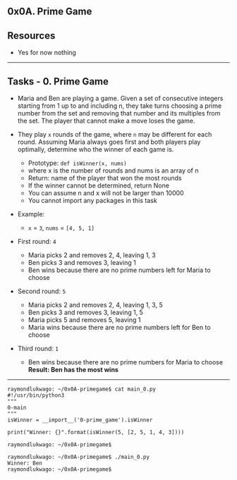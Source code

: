 ## 0x0A. Prime Game

## Resources
* Yes for now nothing

---

## Tasks - 0. Prime Game

* Maria and Ben are playing a game. Given a set of consecutive integers starting from 1 up to and including n, they take turns choosing a prime number from the set and removing that number and its multiples from the set. The player that cannot make a move loses the game.
* They play `x` rounds of the game, where `n` may be different for each round. Assuming Maria always goes first and both players play optimally, determine who the winner of each game is.
  - Prototype: `def isWinner(x, nums)`
  - where x is the number of rounds and nums is an array of n 
  - Return: name of the player that won the most rounds
  - If the winner cannot be determined, return None
  - You can assume n and x will not be larger than 10000
  - You cannot import any packages in this task 

* Example:
  - `x` = `3`, `nums` = `[4, 5, 1]`
* First round: `4`
  - Maria picks 2 and removes 2, 4, leaving 1, 3
  - Ben picks 3 and removes 3, leaving 1
  - Ben wins because there are no prime numbers left for Maria to choose
* Second round: `5`
  - Maria picks 2 and removes 2, 4, leaving 1, 3, 5
  - Ben picks 3 and removes 3, leaving 1, 5
  - Maria picks 5 and removes 5, leaving 1
  - Maria wins because there are no prime numbers left for Ben to choose
* Third round: `1`
  - Ben wins because there are no prime numbers for Maria to choose
**Result: Ben has the most wins**

---

```shell
raymondlukwago: ~/0x0A-primegame$ cat main_0.py
#!/usr/bin/python3
"""
0-main
"""
isWinner = __import__('0-prime_game').isWinner

print("Winner: {}".format(isWinner(5, [2, 5, 1, 4, 3])))

raymondlukwago: ~/0x0A-primegame$
```

```shell
raymondlukwago: ~/0x0A-primegame$ ./main_0.py
Winner: Ben
raymondlukwago: ~/0x0A-primegame$
```
